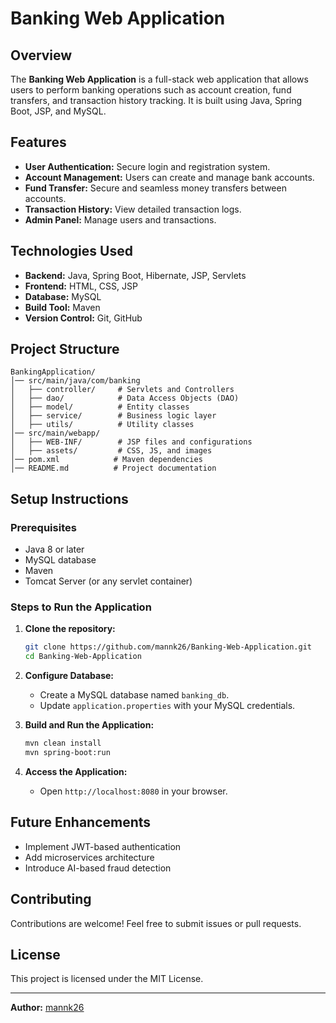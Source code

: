# Banking Web Application

## Overview
The **Banking Web Application** is a full-stack web application that allows users to perform banking operations such as account creation, fund transfers, and transaction history tracking. It is built using Java, Spring Boot, JSP, and MySQL.

## Features
- **User Authentication:** Secure login and registration system.
- **Account Management:** Users can create and manage bank accounts.
- **Fund Transfer:** Secure and seamless money transfers between accounts.
- **Transaction History:** View detailed transaction logs.
- **Admin Panel:** Manage users and transactions.

## Technologies Used
- **Backend:** Java, Spring Boot, Hibernate, JSP, Servlets
- **Frontend:** HTML, CSS, JSP
- **Database:** MySQL
- **Build Tool:** Maven
- **Version Control:** Git, GitHub

## Project Structure
```
BankingApplication/
│── src/main/java/com/banking
│   ├── controller/     # Servlets and Controllers
│   ├── dao/            # Data Access Objects (DAO)
│   ├── model/          # Entity classes
│   ├── service/        # Business logic layer
│   ├── utils/          # Utility classes
│── src/main/webapp/
│   ├── WEB-INF/        # JSP files and configurations
│   ├── assets/         # CSS, JS, and images
│── pom.xml            # Maven dependencies
│── README.md          # Project documentation
```

## Setup Instructions
### Prerequisites
- Java 8 or later
- MySQL database
- Maven
- Tomcat Server (or any servlet container)

### Steps to Run the Application
1. **Clone the repository:**
   ```sh
   git clone https://github.com/mannk26/Banking-Web-Application.git
   cd Banking-Web-Application
   ```
2. **Configure Database:**
   - Create a MySQL database named `banking_db`.
   - Update `application.properties` with your MySQL credentials.
   
3. **Build and Run the Application:**
   ```sh
   mvn clean install
   mvn spring-boot:run
   ```
4. **Access the Application:**
   - Open `http://localhost:8080` in your browser.

## Future Enhancements
- Implement JWT-based authentication
- Add microservices architecture
- Introduce AI-based fraud detection

## Contributing
Contributions are welcome! Feel free to submit issues or pull requests.

## License
This project is licensed under the MIT License.

---
**Author:** [mannk26](https://github.com/mannk26)

